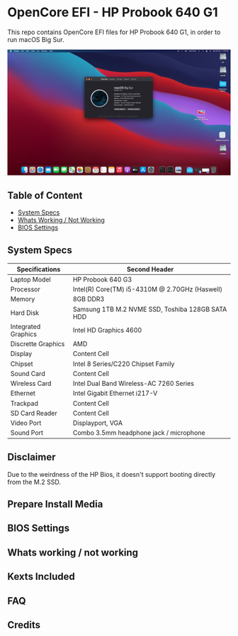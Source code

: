 # OpenCore EFI - HP Probook 640 G1
This repo contains OpenCore EFI files for HP Probook 640 G1, in order to run macOS Big Sur. 

![macOS Big Sur Dark](/images/bigsurdark.png)

## Table of Content
* [System Specs](#SystemSpecs)
* [Whats Working / Not Working](#working/notworking)
* [BIOS Settings](#setup)

## System Specs
| Specifications  | Second Header |
| ------------- | ------------- |
| Laptop Model  | HP Probook 640 G3  |
| Processor  | Intel(R) Core(TM) i5-4310M @ 2.70GHz (Haswell)  |
| Memory | 8GB DDR3  |
| Hard Disk  | Samsung 1TB M.2 NVME SSD, Toshiba 128GB SATA HDD  |
| Integrated Graphics  | Intel HD Graphics 4600  |
| Discrette Graphics  | AMD  |
| Display  | Content Cell  |
| Chipset  | Intel 8 Series/C220 Chipset Family  |
| Sound Card  | Content Cell  |
| Wireless Card  | Intel Dual Band Wireless-AC 7260 Series  |
| Ethernet | Intel Gigabit Ethernet i217-V  |
| Trackpad  | Content Cell  |
| SD Card Reader  | Content Cell  |
| Video Port  | Displayport, VGA  |
| Sound Port  | Combo 3.5mm headphone jack / microphone  |

## Disclaimer
Due to the weirdness of the HP Bios, it doesn't support booting directly from the M.2 SSD.

## Prepare Install Media

## BIOS Settings

## Whats working / not working 

## Kexts Included

## FAQ

## Credits
